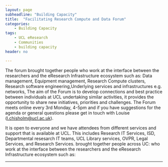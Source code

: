 ```yaml
---
layout: page
subheadline: "Building Capacity"
title:  "Facilitating Research Compute and Data Forum"
categories:
    - Building Capacity
tags:
    - UCL eResearch
    - Communities
    - building capacity
header: no

---
```

The forum brought together people who work at the interface between the researchers and the eResearch Infrastructure ecosystem such as:
Data management, Equipment management, Research Compute clusters, Research software engineering,Underlying services and infrastructures e.g. networks,
The aim of the Forum is to develop connections and best practice between individuals at UCL undertaking similar activities, it provides the opportunity to share new initiatives, priorities and challenges. The Forum meets online every 3rd Monday, 4-5pm and if you have suggestions for the agenda or general questions please get in touch with Louise (l.chisholm@ucl.ac.uk). 

It is open to everyone  and we have attendees from different services and support that is available at UCL. This includes Research IT Services, ISD, Departmental resesarch IT teams, UCL Library services, OVPR, Legal Services, and Research Services.
brought together people across UC: who work at the interface between the researchers and the eResearch Infrastructure ecosystem such as:

---
